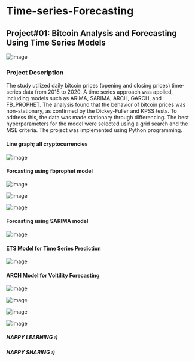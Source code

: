 # Time-series-Forecasting
## Project#01: Bitcoin Analysis and Forecasting Using Time Series Models
![image](https://user-images.githubusercontent.com/64796657/215680474-a1164955-52f1-497f-aa2b-ccf8127386ea.png)
### Project Description 
<p>The study utilized daily bitcoin prices (opening and closing prices) time-series data from 2015 to 2020. A time series approach was applied, including models such as ARIMA, SARIMA, ARCH, GARCH, and FB_PROPHET. The analysis found that the behavior of bitcoin prices was non-stationary, as confirmed by the Dickey-Fuller and KPSS tests. To address this, the data was made stationary through differencing. The best hyperparameters for the model were selected using a grid search and the MSE criteria. The project was implemented using Python programming.</p>
<h4>Line graph; all cryptocurrencies</h4>

![image](https://user-images.githubusercontent.com/64796657/215680949-e26e2b2f-b104-481d-a25e-f0e179092440.png)

<h4>Forcasting using fbprophet model</h4>

![image](https://user-images.githubusercontent.com/64796657/215681103-1b52b11f-7fb4-414b-811c-57c2f65c4519.png)

![image](https://user-images.githubusercontent.com/64796657/215681129-76278f6c-eee5-4c02-8723-fa5ff046f297.png)

![image](https://user-images.githubusercontent.com/64796657/215681171-cd38ed5a-6298-4ef5-8ca9-ca764a48a79d.png)

<h4>Forcasting using SARIMA model</h4>

![image](https://user-images.githubusercontent.com/64796657/215681293-aca9ebb6-e7b4-48d4-af83-67e22a798d02.png)

<h4>ETS Model for Time Series Prediction</h4>

![image](https://user-images.githubusercontent.com/64796657/215681346-a6521881-1174-4a3b-9674-180e597a1d6e.png)

<h4>ARCH Model for Voltility Forecasting</h4>

![image](https://user-images.githubusercontent.com/64796657/215681426-ccd695d9-3e8c-4c04-bd2a-8ed50b03004e.png)

![image](https://user-images.githubusercontent.com/64796657/215681450-a00b225d-8604-4c08-8cce-12a646506317.png)

![image](https://user-images.githubusercontent.com/64796657/215681519-a78f4982-4fe9-4db3-95a7-e14fdea3c80d.png)

![image](https://user-images.githubusercontent.com/64796657/215681536-cc0c7b04-d00e-4c02-aaa5-4ec2a8186c8c.png)

<h5>HAPPY LEARNING :)</h5>
<h5>HAPPY SHARING :)</h5>
